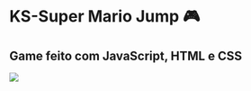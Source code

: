 <h1>KS-Super Mario Jump &#x1F3AE</h1>
<h2>Game feito com JavaScript, HTML e CSS</h2>

<div>
  
   <img src="https://github.com/KevinSoffa/imagens/blob/main/Super%20Mario%20Jump.png">
  
</div>


